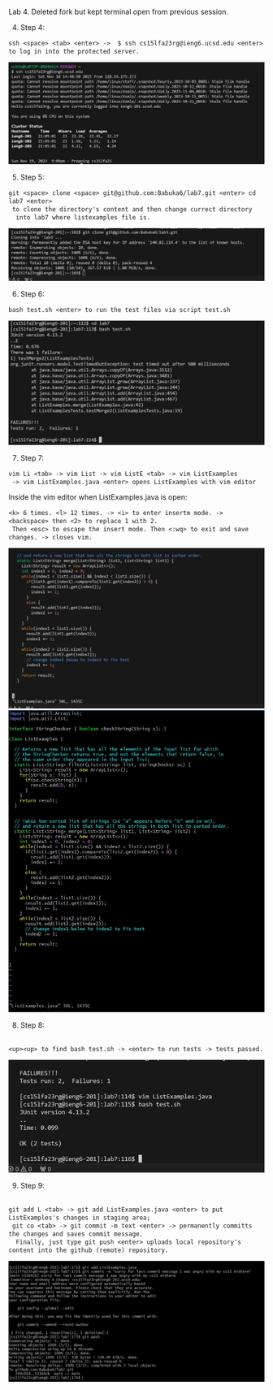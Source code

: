 Lab 4. Deleted fork but kept terminal open from previous session. 

4. Step 4: 
 ```
ssh <space> <tab> <enter> ->  $ ssh cs15lfa23rg@ieng6.ucsd.edu <enter> to log in into the protected server. 
```
![alt text](Lab4_one.JPG)

5. Step 5: 
```
git <space> clone <space> git@github.com:Babuka6/lab7.git <enter> cd lab7 <enter>
 to clone the directory's content and then change currect directory
  into lab7 where listexamples file is. 
 ```
![alt text](Lab4_two.JPG)

6. Step 6:
```
bash test.sh <enter> to run the test files via script test.sh
``` 
![alt text](bash_test_sh_fail..JPG)

7. Step 7:
```
vim Li <tab> -> vim List -> vim ListE <tab> -> vim ListExamples
 -> vim ListExamples.java <enter> opens ListExamples with vim editor
```
Inside the vim editor when ListExamples.java is open: 
```
<k> 6 times. <l> 12 times. -> <i> to enter insertm mode. -> <backspace> then <2> to replace 1 with 2.
 Then <esc> to escape the insert mode. Then <:wq> to exit and save changes. -> closes vim.
```
![alt text](openedvimofListexample.JPG) 
![alt text](vimFixed.JPG)

8. Step 8:
```

<up><up> to find bash test.sh -> <enter> to run tests -> tests passed.
```
![alt text](testpass.JPG)

9. Step 9:
```

git add L <tab> -> git add ListExamples.java <enter> to put ListExamples's changes in staging area;
 git co <tab> -> git commit -m text <enter> -> permanently committs the changes and saves commit message.
  Finally, just type git push <enter> uploads local repository's content into the github (remote) repository.
```
 ![alt text](gitcommitNew.JPG)







